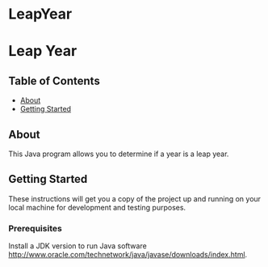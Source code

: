# LeapYear

# Leap Year

## Table of Contents

- [About](#about)
- [Getting Started](#getting_started)

## About <a name = "about"></a>

This Java program allows you to determine if a year is a leap year.

## Getting Started <a name = "getting_started"></a>

These instructions will get you a copy of the project up and running on your local machine for development and testing purposes.

### Prerequisites

Install a JDK version to run Java software
http://www.oracle.com/technetwork/java/javase/downloads/index.html.
